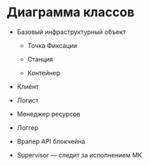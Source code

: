 # Диаграмма классов

* Базовый инфраструктурный объект

    * Точка Фиксации

    * Станция

    * Контейнер

* Клиент

* Логист

* Менеджер ресурсов

* Логгер

* Врапер API блокчейна

* Supervisor — следит за исполнением МК
